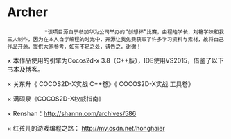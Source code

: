 # Archer
                *该项目源自于参加华为公司举办的“创想杯”比赛，由程皓学长，刘艳学妹和我三人制作，因为在本人自学编程的时光中，开源让我免费获取了许多学习资料与素材，故将自己作品开源，提供大家参考，如有不足之处，请告之，谢谢！

× 本作品使用的引擎为Cocos2d-x 3.8（C++版），IDE使用VS2015，借鉴了以下书本及博客。

× 关东升《 COCOS2D-X实战 C++卷》《 COCOS2D-X实战 工具卷》

× 满硕泉《COCOS2D-X权威指南》

× Renshan：http://shannn.com/archives/586

× 红孩儿的游戏编程之路： http://my.csdn.net/honghaier
